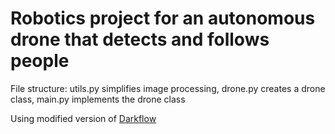 # Robotics project for an autonomous drone that detects and follows people

File structure: utils.py simplifies image processing, drone.py creates a drone class, main.py implements the drone class

Using modified version of <a href="https://github.com/thtrieu/darkflow">Darkflow</a>
